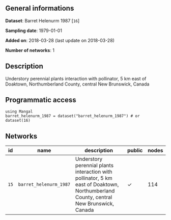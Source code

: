 ## General informations

**Dataset**: Barret Helenurm 1987 [`16`]

**Sampling date**: 1979-01-01

**Added on**: 2018-03-28 (last update on 2018-03-28)

**Number of networks**: 1

## Description

Understory perennial plants interaction with pollinator, 5 km east of Doaktown, Northumberland County, central New Brunswick, Canada

## Programmatic access

    using Mangal
    barret_helenurm_1987 = dataset("barret_helenurm_1987") # or dataset(16)

## Networks

| id | name | description | public | nodes |
|:--:|------|-------------|--------|-------|
| `15` | `barret_helenurm_1987` | Understory perennial plants interaction with pollinator, 5 km east of Doaktown, Northumberland County, central New Brunswick, Canada | ✓ | 114 |


